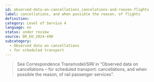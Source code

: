 ```yaml
---
id: observed-data-on-cancellations_cancelations-and-reason-flights
label: cancellations, and when possible the reason, of flights
definition: 
category: Level of Service 4
language: en
status: under review
source: DR_EU_2024-490
subcategory:
  - Observed data on cancellations
  - for scheduled transport
---
```


>See Correspondence Transmodel/SIRI in “Observed data on cancellations – for scheduled transport: cancellations, and when possible the reason, of rail passenger services”.
